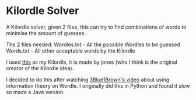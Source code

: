 # Kilordle Solver

A Kilordle solver, given 2 files, this can try to find combinations of words to minimise the amount of guesses.

The 2 files needed:
Wordles.txt - All the possible Wordles to be guessed
Words.txt - All other acceptable words by the Kilordle

I used [this](https://jonesnxt.github.io/kilordle/) as my Kilordle, it is made by jones (who I think is the original creator of the Kilordle idea).

I decided to do this after watching [3Blue1Brown's video](https://www.youtube.com/watch?v=v68zYyaEmEA) about using information theory on Wordle. I originally did this in Python and found it slow so made a Java version.

